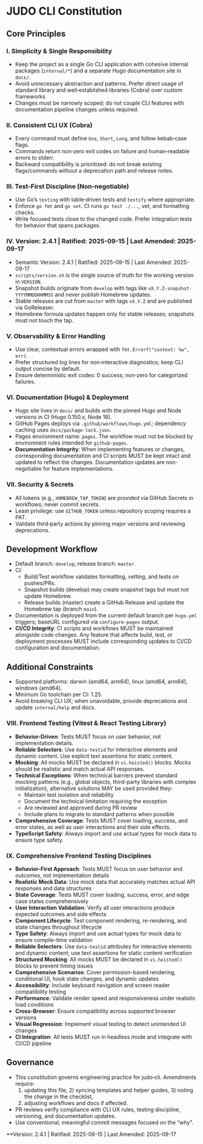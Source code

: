 # JUDO CLI Constitution

## Core Principles

### I. Simplicity & Single Responsibility
- Keep the project as a single Go CLI application with cohesive internal packages (`internal/*`) and a separate Hugo documentation site in `docs/`.
- Avoid unnecessary abstraction and patterns. Prefer direct usage of standard library and well‑established libraries (Cobra) over custom frameworks.
- Changes must be narrowly scoped; do not couple CLI features with documentation pipeline changes unless required.

### II. Consistent CLI UX (Cobra)
- Every command must define `Use`, `Short`, `Long`, and follow kebab‑case flags.
- Commands return non‑zero exit codes on failure and human‑readable errors to stderr.
- Backward compatibility is prioritized: do not break existing flags/commands without a deprecation path and release notes.

### III. Test‑First Discipline (Non‑negotiable)
- Use Go’s `testing` with table‑driven tests and `testify` where appropriate.
- Enforce `go fmt` and `go vet`. CI runs `go test ./...`, vet, and formatting checks.
- Write focused tests close to the changed code. Prefer integration tests for behavior that spans packages.

### IV. Version: 2.4.1 | Ratified: 2025-09-15 | Last Amended: 2025-09-17
- Semantic Version: 2.4.1 | Ratified: 2025-09-15 | Last Amended: 2025-09-17
- `scripts/version.sh` is the single source of truth for the working version in `VERSION`.
- Snapshot builds originate from `develop` with tags like `vX.Y.Z-snapshot-YYYYMMDDHHMMSS` and never publish Homebrew updates.
- Stable releases are cut from `master` with tags `vX.Y.Z` and are published via GoReleaser.
- Homebrew formula updates happen only for stable releases; snapshots must not touch the tap.

### V. Observability & Error Handling
- Use clear, contextual errors wrapped with `fmt.Errorf("context: %w", err)`.
- Prefer structured log lines for non‑interactive diagnostics; keep CLI output concise by default.
- Ensure deterministic exit codes: 0 success; non‑zero for categorized failures.

### VI. Documentation (Hugo) & Deployment
- Hugo site lives in `docs/` and builds with the pinned Hugo and Node versions in CI (Hugo 0.150.x, Node 18).
- GitHub Pages deploys via `.github/workflows/hugo.yml`; dependency caching uses `docs/package-lock.json`.
- Pages environment name: `pages`. The workflow must not be blocked by environment rules intended for `github-pages`.
- **Documentation Integrity**: When implementing features or changes, corresponding documentation and CI scripts MUST be kept intact and updated to reflect the changes. Documentation updates are non-negotiable for feature implementations.

### VII. Security & Secrets
- All tokens (e.g., `HOMEBREW_TAP_TOKEN`) are provided via GitHub Secrets in workflows; never commit secrets.
- Least privilege: use `GITHUB_TOKEN` unless repository scoping requires a PAT.
- Validate third‑party actions by pinning major versions and reviewing deprecations.

## Development Workflow
- Default branch: `develop`; release branch: `master`.
- CI:
  - Build/Test workflow validates formatting, vetting, and tests on pushes/PRs.
  - Snapshot builds (develop) may create snapshot tags but must not update Homebrew.
  - Release builds (master) create a GitHub Release and update the Homebrew tap (branch `main`).
- Documentation is deployed from the current default branch per `hugo.yml` triggers; baseURL configured via `configure-pages` output.
- **CI/CD Integrity**: CI scripts and workflows MUST be maintained alongside code changes. Any feature that affects build, test, or deployment processes MUST include corresponding updates to CI/CD configuration and documentation.

## Additional Constraints
- Supported platforms: darwin (amd64, arm64), linux (amd64, arm64), windows (amd64).
- Minimum Go toolchain per CI: 1.25.
- Avoid breaking CLI UX; when unavoidable, provide deprecations and update `internal/help` and docs.

### VIII. Frontend Testing (Vitest & React Testing Library)
- **Behavior-Driven**: Tests MUST focus on user behavior, not implementation details.
- **Reliable Selectors**: Use `data-testid` for interactive elements and dynamic content. Use explicit text assertions for static content.
- **Mocking**: All mocks MUST be declared in `vi.hoisted()` blocks. Mocks should be realistic and match actual API responses.
- **Technical Exceptions**: When technical barriers prevent standard mocking patterns (e.g., global objects, third-party libraries with complex initialization), alternative solutions MAY be used provided they:
  - Maintain test isolation and reliability
  - Document the technical limitation requiring the exception
  - Are reviewed and approved during PR review
  - Include plans to migrate to standard patterns when possible
- **Comprehensive Coverage**: Tests MUST cover loading, success, and error states, as well as user interactions and their side effects.
- **TypeScript Safety**: Always import and use actual types for mock data to ensure type safety.

### IX. Comprehensive Frontend Testing Disciplines
- **Behavior-First Approach**: Tests MUST focus on user behavior and outcomes, not implementation details
- **Realistic Mock Data**: Use mock data that accurately matches actual API responses and data structures
- **State Coverage**: Tests MUST cover loading, success, error, and edge case states comprehensively
- **User Interaction Validation**: Verify all user interactions produce expected outcomes and side effects
- **Component Lifecycle**: Test component rendering, re-rendering, and state changes throughout lifecycle
- **Type Safety**: Always import and use actual types for mock data to ensure compile-time validation
- **Reliable Selectors**: Use `data-testid` attributes for interactive elements and dynamic content; use text assertions for static content verification
- **Structured Mocking**: All mocks MUST be declared in `vi.hoisted()` blocks to prevent timing issues
- **Comprehensive Scenarios**: Cover permission-based rendering, conditional UI, hook state changes, and dynamic updates
- **Accessibility**: Include keyboard navigation and screen reader compatibility testing
- **Performance**: Validate render speed and responsiveness under realistic load conditions
- **Cross-Browser**: Ensure compatibility across supported browser versions
- **Visual Regression**: Implement visual testing to detect unintended UI changes
- **CI Integration**: All tests MUST run in headless mode and integrate with CI/CD pipeline


## Governance
- This constitution governs engineering practice for judo‑cli. Amendments require:
  1) updating this file, 2) syncing templates and helper guides, 3) noting the change in the checklist,
  4) adjusting workflows and docs if affected.
- PR reviews verify compliance with CLI UX rules, testing discipline, versioning, and documentation updates.
- Use conventional, meaningful commit messages focused on the “why”.

**Version: 2.4.1 | Ratified: 2025-09-15 | Last Amended: 2025-09-17


